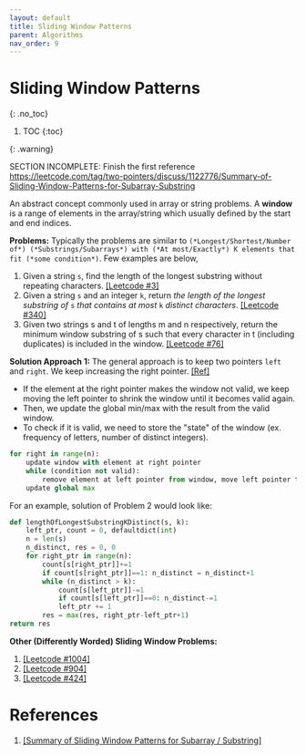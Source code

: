 ```yaml
---
layout: default
title: Sliding Window Patterns
parent: Algorithms
nav_order: 9
---
```


# Sliding Window Patterns
{: .no_toc}


1. TOC
{:toc}

{: .warning}

SECTION INCOMPLETE: Finish the first reference https://leetcode.com/tag/two-pointers/discuss/1122776/Summary-of-Sliding-Window-Patterns-for-Subarray-Substring


An abstract concept commonly used in array or string problems. A **window** is a range of elements in the array/string which usually defined by the start and end indices. 

**Problems:** Typically the problems are similar to `(*Longest/Shortest/Number of*) (*Substrings/Subarrays*) with (*At most/Exactly*) K elements that fit (*some condition*)`. Few examples are below,

1. Given a string `s`, find the length of the longest substring without repeating characters. [[Leetcode #3]](https://leetcode.com/problems/longest-substring-without-repeating-characters/description/)
2. Given a string `s` and an integer `k`, return *the length of the longest* *substring* *of* `s` *that contains at most* `k` *distinct characters*. [[Leetcode #340]](https://leetcode.com/problems/longest-substring-with-at-most-k-distinct-characters/)
3. Given two strings s and t of lengths m and n respectively, return the minimum window 
substring  of s such that every character in t (including duplicates) is included in the window. [[Leetcode #76]](https://leetcode.com/problems/minimum-window-substring/)


**Solution Approach 1:** The general approach is to keep two pointers `left` and `right`. We keep increasing the right pointer. [[Ref]](https://leetcode.com/tag/two-pointers/discuss/1122776/Summary-of-Sliding-Window-Patterns-for-Subarray-Substring)

- If the element at the right pointer makes the window not valid, we keep moving the left pointer to shrink the window until it becomes valid again.
- Then, we update the global min/max with the result from the valid window.
- To check if it is valid, we need to store the "state" of the window (ex. frequency of letters, number of distinct integers).

```python
for right in range(n):
    update window with element at right pointer
    while (condition not valid):
        remove element at left pointer from window, move left pointer to the right
    update global max
```

For an example, solution of Problem 2 would look like:

```python
def lengthOfLongestSubstringKDistinct(s, k):
	left_ptr, count = 0, defaultdict(int)
	n = len(s)
	n_distinct, res = 0, 0
	for right_ptr in range(n):
		count[s[right_ptr]]+=1
		if count[s[right_ptr]]==1: n_distinct = n_distinct+1
		while (n_distinct > k):
			count[s[left_ptr]]-=1
			if count[s[left_ptr]]==0: n_distinct-=1
			left_ptr += 1
		res = max(res, right_ptr-left_ptr+1)
return res
```

**Other (Differently Worded) Sliding Window Problems:**

1. [[Leetcode #1004]](https://leetcode.com/problems/max-consecutive-ones-iii/)
2. [[Leetcode #904]](https://leetcode.com/problems/fruit-into-baskets/)
3. [[Leetcode #424]](https://leetcode.com/problems/longest-repeating-character-replacement/)



# References

1. [[Summary of Sliding Window Patterns for Subarray / Substring]](https://leetcode.com/tag/two-pointers/discuss/1122776/Summary-of-Sliding-Window-Patterns-for-Subarray-Substring)